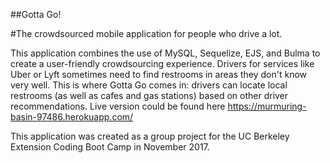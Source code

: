 ##Gotta Go!

#The crowdsourced mobile application for people who drive a lot.

This application combines the use of MySQL, Sequelize, EJS, and Bulma to create a user-friendly crowdsourcing experience. Drivers for services like Uber or Lyft sometimes need to find restrooms in areas they don't know very well. This is where Gotta Go comes in: drivers can locate local restrooms (as well as cafes and gas stations) based on other driver recommendations. Live version could be found here https://murmuring-basin-97486.herokuapp.com/

This application was created as a group project for the UC Berkeley Extension Coding Boot Camp in November 2017.
